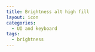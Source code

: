 ```yaml
---
title: Brightness alt high fill
layout: icon
categories:
  - UI and keyboard
tags:
  - brightness
---
```

